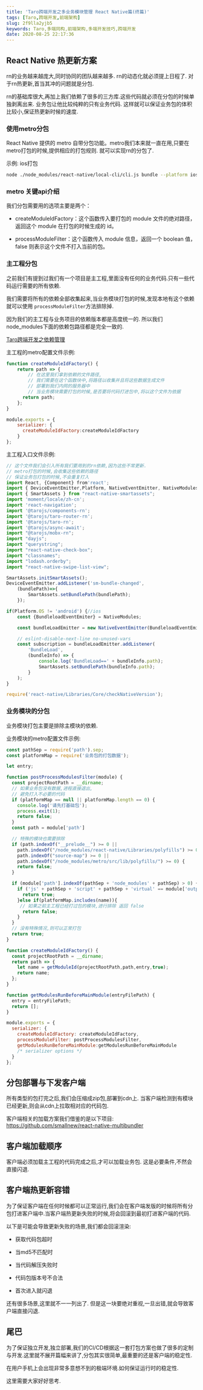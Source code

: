 ```yaml
---
title: 'Taro跨端开发之多业务模块管理 React Native篇(终篇)'
tags: [Taro,跨端开发,前端架构]
slug: 2f9lla2yjb5
keywords: Taro,多端同构,前端架构,多端开发技巧,跨端开发
date: 2020-08-25 22:17:36
---
```



## React Native 热更新方案

rn的业务越来越庞大,同时协同的团队越来越多. rn的动态化就必须提上日程了.
对于rn热更新,首当其冲的问题就是分包.

rn的基础库很大,再加上我们依赖了很多的三方库.这些代码就必须在分包的时候单独剥离出来.
业务包让他比较纯粹的只有业务代码. 这样就可以保证业务包的体积比较小,保证热更新时候的速度.


### 使用metro分包

React Native 提供的 metro 自带分包功能。metro我们本来就一直在用,只要在metro打包的时候,提供相应的打包规则.
就可以实现rn的分包了.

示例: ios打包

```bash
node ./node_modules/react-native/local-cli/cli.js bundle --platform ios --dev false --entry-file rn入口文件.js --bundle-output ./xxx/ --assets-dest ./xxx/ --config /{你的绝对路径}/你的metro配置文件.js
```
### metro 关键api介绍

我们分包需要用的选项主要是两个：

* createModuleIdFactory：这个函数传入要打包的 module 文件的绝对路径，返回这个 module 在打包的时候生成的 id。

* processModuleFilter：这个函数传入 module 信息，返回一个 boolean 值，false 则表示这个文件不打入当前的包。



### 主工程分包
之前我们有提到过我们有一个项目是主工程,里面没有任何的业务代码.只有一些代码运行需要的所有依赖.

我们需要将所有的依赖全部收集起来,当业务模块打包的时候,发现本地有这个依赖就可以使用 `processModuleFilter`方法排除掉.

因为我们的主工程与业务项目的依赖版本都是高度统一的.
所以我们node_modules下面的依赖包路径都是完全一致的.

[Taro跨端开发之依赖管理](https://alili.tech/archive/h8gasmt9u5c/)

主工程的metro配置文件示例:
```js
function createModuleIdFactory() {
    return path => {
        // 在这里我们拿到依赖的文件路径,
        // 我们需要在这个函数块中,将路径以收集并且将这些数据生成文件
        // 部署到我们内网的服务器中
        // 当业务模块需要打包的时候,是否要将代码打进包中,将以这个文件为依据
      return path;
    };
}

module.exports = {
    serializer: {
      createModuleIdFactory:createModuleIdFactory
    }
};
```


主工程入口文件示例:
```js
// 这个文件我们会引入所有我们要用到的rn依赖,因为这些不常更新.
// metro打包的时候,会收集这些依赖的路径
// 保证业务包打包的时候,不会重复打入
import React, {Component} from'react';
import { DeviceEventEmitter,Platform, NativeEventEmitter, NativeModules } from 'react-native';
import { SmartAssets } from "react-native-smartassets";
import 'moment/locale/zh-cn';
import 'react-navigation';
import '@tarojs/components-rn';
import '@tarojs/taro-router-rn';
import '@tarojs/taro-rn';
import '@tarojs/async-await';
import "@tarojs/mobx-rn";
import "dayjs";
import "querystring";
import "react-native-check-box";
import "classnames";
import "lodash.orderby";
import "react-native-swipe-list-view";

SmartAssets.initSmartAssets();
DeviceEventEmitter.addListener('sm-bundle-changed',
	(bundlePath)=>{
		SmartAssets.setBundlePath(bundlePath);
	});

if(Platform.OS != 'android') {//ios
	const {BundleloadEventEmiter} = NativeModules;

	const bundleLoadEmitter = new NativeEventEmitter(BundleloadEventEmiter);

	// eslint-disable-next-line no-unused-vars
	const subscription = bundleLoadEmitter.addListener(
		'BundleLoad',
		(bundleInfo) => {
			console.log('BundleLoad==' + bundleInfo.path);
			SmartAssets.setBundlePath(bundleInfo.path);
		}
	);
}

require('react-native/Libraries/Core/checkNativeVersion');
```


### 业务模块的分包


业务模块打包主要是排除主模块的依赖.

业务模块的metro配置文件示例:
```js
const pathSep = require('path').sep;
const platformMap = require('业务包的打包数据');

let entry;

function postProcessModulesFilter(module) {
  const projectRootPath = __dirname;
  // 如果业务包没有数据,进程直接退出,
  // 避免打入不必要的代码
  if (platformMap == null || platformMap.length == 0) {
    console.log('请先打基础包');
    process.exit(1);
    return false;
  }
  const path = module['path']

  // 特殊的模块也需要排除
  if (path.indexOf("__prelude__") >= 0 ||
    path.indexOf("/node_modules/react-native/Libraries/polyfills") >= 0 ||
    path.indexOf("source-map") >= 0 ||
    path.indexOf("/node_modules/metro/src/lib/polyfills/") >= 0) {
    return false;
  }

  if (module['path'].indexOf(pathSep + 'node_modules' + pathSep) > 0) {
    if ('js' + pathSep + 'script' + pathSep + 'virtual' == module['output'][0]['type']) {
      return true;
    }else if(platformMap.includes(name)){
     // 如果之前主工程已经打过包的模块,进行排除 返回 false
      return false;
    }
  }
  // 没有特殊情况,则可以正常打包
  return true;
}

function createModuleIdFactory() {
  const projectRootPath = __dirname;
  return path => {
    let name = getModuleId(projectRootPath,path,entry,true);
    return name;
  };
}

function getModulesRunBeforeMainModule(entryFilePath) {
  entry = entryFilePath;
  return [];
}

module.exports = {
  serializer: {
    createModuleIdFactory: createModuleIdFactory,
    processModuleFilter: postProcessModulesFilter,
    getModulesRunBeforeMainModule:getModulesRunBeforeMainModule
    /* serializer options */
  }
};


```


## 分包部署与下发客户端

所有类型的包打完之后,我们会压缩成zip包,部署到cdn上.
当客户端检测到有模块已经更新,则会从cdn上拉取相对应的代码包.

客户端相关的加载方案我们借鉴的是以下项目:
https://github.com/smallnew/react-native-multibundler


## 客户端加载顺序
客户端必须加载主工程的代码完成之后,才可以加载业务包.
这是必要条件,不然会直接闪退.

## 客户端热更新容错

为了保证客户端在任何时候都可以正常运行,我们会在客户端发版的时候将所有分包打进客户端中.当客户端热更新失败的时候,将会回滚到最初打进客户端的代码.

以下是可能会导致更新失败的场景,我们都会回滚渲染:

* 获取代码包超时

* 当md5不匹配时

* 当代码解压失败时

* 代码包版本号不合法

* 首次进入就闪退

还有很多场景,这里就不一一列出了.
但是这一块要绝对重视,一旦出错,就会导致客户端直接闪退.

## 尾巴
为了保证独立开发,独立部署,我们的CI/CD根据这一套打包方案也做了很多的定制与开发.这里就不展开篇幅来讲了,分包其实很简单,最重要的还是客户端的稳定性.

在用户手机上会出现非常多意想不到的极端环境.如何保证运行时的稳定性.

这里需要大家好好思考.